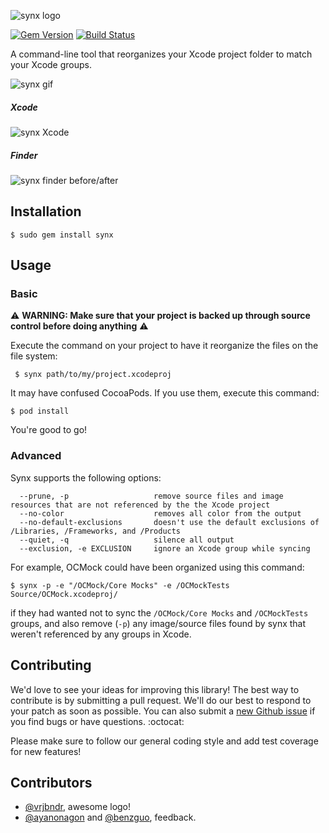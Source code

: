 ![synx logo](https://raw.githubusercontent.com/venmo/synx/marklarr/dev/docs/images/synx-logo.png?token=760261__eyJzY29wZSI6IlJhd0Jsb2I6dmVubW8vc3lueC9tYXJrbGFyci9kZXYvZG9jcy9pbWFnZXMvc3lueC1sb2dvLnBuZyIsImV4cGlyZXMiOjE0MDE5MzExNDF9--6c8a22318eaafed2185cb16d39189dcadb75c742)

[![Gem Version](https://badge.fury.io/rb/synx.svg)](http://badge.fury.io/rb/synx)
 [![Build Status](https://travis-ci.org/venmo/synx.svg?branch=master)](https://travis-ci.org/venmo/synx)

A command-line tool that reorganizes your Xcode project folder to match your Xcode groups.

![synx gif](https://raw.githubusercontent.com/venmo/synx/marklarr/dev/docs/images/synx.gif?token=760261__eyJzY29wZSI6IlJhd0Jsb2I6dmVubW8vc3lueC9tYXJrbGFyci9kZXYvZG9jcy9pbWFnZXMvc3lueC5naWYiLCJleHBpcmVzIjoxNDAxODU2NzAyfQ%3D%3D--fc7d8546f3d4860df9024b1ee82ea13b86a2da88)

##### Xcode

![synx Xcode](https://raw.githubusercontent.com/venmo/synx/marklarr/dev/docs/images/synx-Xcode.jpg?token=760261__eyJzY29wZSI6IlJhd0Jsb2I6dmVubW8vc3lueC9tYXJrbGFyci9kZXYvZG9jcy9pbWFnZXMvc3lueC1YY29kZS5qcGciLCJleHBpcmVzIjoxNDAxOTMxMDY5fQ%3D%3D--969e312f6ee33430855c495f25d9f5ff78fa9e96)

##### Finder

![synx finder before/after](https://raw.githubusercontent.com/venmo/synx/marklarr/dev/docs/images/synx-finder-before-after.png?token=760261__eyJzY29wZSI6IlJhd0Jsb2I6dmVubW8vc3lueC9tYXJrbGFyci9kZXYvZG9jcy9pbWFnZXMvc3lueC1maW5kZXItYmVmb3JlLWFmdGVyLnBuZyIsImV4cGlyZXMiOjE0MDE5MzEwOTd9--8cff7616e4af2f6f2eed624623092745184c0235)

## Installation

    $ sudo gem install synx

## Usage

### Basic
:warning: **WARNING: Make sure that your project is backed up through source control before doing anything** :warning:

Execute the command on your project to have it reorganize the files on the file system:

     $ synx path/to/my/project.xcodeproj
     
It may have confused CocoaPods. If you use them, execute this command:

    $ pod install
    
You're good to go!

### Advanced

Synx supports the following options:

```
  --prune, -p                   remove source files and image resources that are not referenced by the the Xcode project
  --no-color                    removes all color from the output
  --no-default-exclusions       doesn't use the default exclusions of /Libraries, /Frameworks, and /Products
  --quiet, -q                   silence all output
  --exclusion, -e EXCLUSION     ignore an Xcode group while syncing
```

For example, OCMock could have been organized using this command:

    $ synx -p -e "/OCMock/Core Mocks" -e /OCMockTests Source/OCMock.xcodeproj/

if they had wanted not to sync the `/OCMock/Core Mocks` and `/OCMockTests` groups, and also remove (`-p`) any image/source files found by synx that weren't referenced by any groups in Xcode.

## Contributing

We'd love to see your ideas for improving this library! The best way to contribute is by submitting a pull request. We'll do our best to respond to your patch as soon as possible. You can also submit a [new Github issue](https://github.com/venmo/synx/issues/new) if you find bugs or have questions. :octocat:

Please make sure to follow our general coding style and add test coverage for new features!


## Contributors

* [@vrjbndr](https://github.com/vrjbndr), awesome logo!
* [@ayanonagon](https://github.com/ayanonagon) and [@benzguo](https://github.com/benzguo), feedback.
